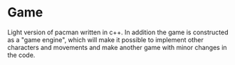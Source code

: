 # Game
Light version of pacman written in c++. 
In addition the game is constructed as a "game engine", which will make it possible to implement other characters and movements and make another game with minor changes in the code.  
